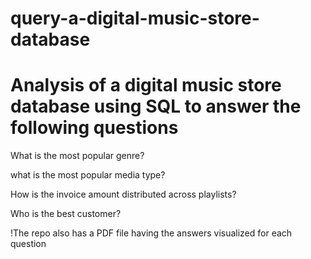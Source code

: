 # query-a-digital-music-store-database

# Analysis of a digital music store database using SQL to answer the following questions

What is the most popular genre?

what is the most popular media type?

How is the invoice amount distributed across 
playlists?

Who is the best customer?

!The repo also has a PDF file having the answers visualized for each question
